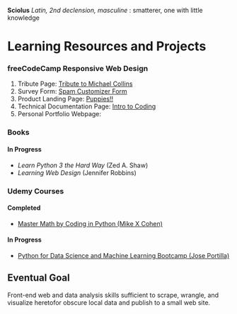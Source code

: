**Sciolus** _Latin, 2nd declension, masculine_ : smatterer, one with little knowledge

# Learning Resources and Projects

### freeCodeCamp Responsive Web Design
1. Tribute Page: [Tribute to Michael Collins](https://codepen.io/sciolus/full/rNxKNgG)
2. Survey Form: [Spam Customizer Form](https://codepen.io/sciolus/full/bGEZpMy)
3. Product Landing Page: [Puppies!!](https://codepen.io/sciolus/full/yLJvXLy)
4. Technical Documentation Page: [Intro to Coding](https://codepen.io/sciolus/full/KKNGajq)
5. Personal Portfolio Webpage: 

### Books

#### In Progress
- _Learn Python 3 the Hard Way_ (Zed A. Shaw)
- _Learning Web Design_ (Jennifer Robbins)

### Udemy Courses

#### Completed
- [Master Math by Coding in Python (Mike X Cohen)](https://www.udemy.com/course/math-with-python/)

#### In Progress
- [Python for Data Science and Machine Learning Bootcamp (Jose Portilla)](https://www.udemy.com/course/python-for-data-science-and-machine-learning-bootcamp/)

## Eventual Goal
Front-end web and data analysis skills sufficient to scrape, wrangle, and visualize heretofor obscure local data and publish to a small web site.
